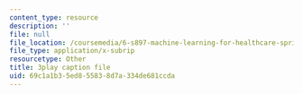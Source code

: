 ```yaml
---
content_type: resource
description: ''
file: null
file_location: /coursemedia/6-s897-machine-learning-for-healthcare-spring-2019/69c1a1b35ed855838d7a334de681ccda_k95abdkdCPk.vtt
file_type: application/x-subrip
resourcetype: Other
title: 3play caption file
uid: 69c1a1b3-5ed8-5583-8d7a-334de681ccda
---
```

